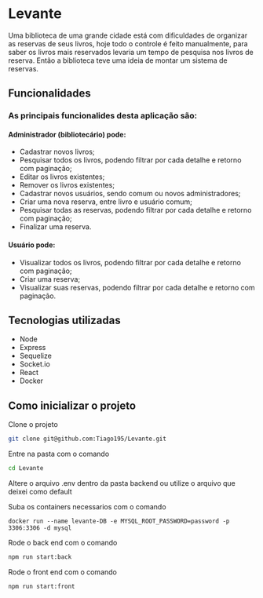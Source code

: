 # Levante

Uma biblioteca de uma grande cidade está com dificuldades de organizar as reservas de seus livros,
hoje todo o controle é feito manualmente, para saber os livros mais reservados levaria um tempo de pesquisa nos livros de reserva.
Então a biblioteca teve uma ideia de montar um sistema de reservas.

## Funcionalidades
### As principais funcionalides desta aplicação são:
#### Administrador (bibliotecário) pode:
- Cadastrar novos livros;
- Pesquisar todos os livros, podendo filtrar por cada detalhe e retorno com paginação;
- Editar os livros existentes;
- Remover os livros existentes;
- Cadastrar novos usuários, sendo comum ou novos administradores;
- Criar uma nova reserva, entre livro e usuário comum;
- Pesquisar todas as reservas, podendo filtrar por cada detalhe e retorno com paginação;
- Finalizar uma reserva.

#### Usuário pode:
- Visualizar todos os livros, podendo filtrar por cada detalhe e retorno com paginação;
- Criar uma reserva;
- Visualizar suas reservas, podendo filtrar por cada detalhe e retorno com paginação.

## Tecnologias utilizadas
 - Node
 - Express
 - Sequelize
 - Socket.io
 - React
 - Docker
 
## Como inicializar o projeto

Clone o projeto
```bash
git clone git@github.com:Tiago195/Levante.git
```

Entre na pasta com o comando
```bash
cd Levante
```

Altere o arquivo .env dentro da pasta backend ou utilize o arquivo que deixei como default

Suba os containers necessarios com o comando
```docker
docker run --name levante-DB -e MYSQL_ROOT_PASSWORD=password -p 3306:3306 -d mysql
```

Rode o back end com o comando
```bash
npm run start:back
```

Rode o front end com o comando
```bash
npm run start:front
```

